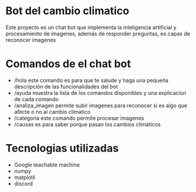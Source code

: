 # Bot del cambio climatico
Este proyecto es un chat bot que implementa la inteligencia artificial y procesamiento de imagenes, además de responder preguntas, es capas de reconocer imagenes
# Comandos de el chat bot
- /hola este comando es para que te salude y haga una pequeña descripción de las funcionalidades del bot
- /ayuda muestra la lista de los comandos disponibles y una explicacion de cada comando
- /analiza_imagen permite subir imagenes para reconocer si es algo que afecte o no al cambio climatico
- /categoria este comando permite procesar imagenes
- /causas es para saber porque pasan los cambios climáticos
# Tecnologias utilizadas
- Google teachable machine
- numpy
- matplotli
- discord

